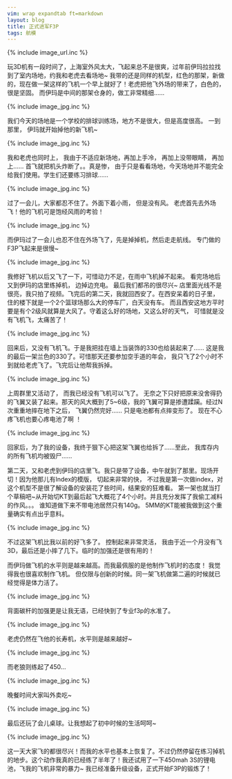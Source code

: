 ```yaml
---
vim: wrap expandtab ft=markdown
layout: blog
title: 正式进军F3P
tags: 航模
---
```

{% include image_url.inc %}

玩3D机有一段时间了，上海室外风太大，飞起来总不是很爽，过年前伊玛拉拉找到了室内场地，约我和老虎去看场地~ 我带的还是同样的机型，红色的那架，新做的，现在做一架这样的飞机一个早上就好了！老虎把他飞外场的带来了，白色的，很是坚固。 而伊玛是中间的那架仓身的，做工非常精细……

{% include image_jpg.inc %}

我们今天的场地是一个学校的排球训练场，地方不是很大，但是高度很高。 一到那里， 伊玛就开始掉他的新飞机~

{% include image_jpg.inc %}

我和老虎也同时上， 我由于不适应新场地，再加上手冷， 再加上没带眼睛， 再加上……  首飞就把机头炸断了。。真是惨， 由于只是看看场地，今天场地并不能完全给我们使用。学生们还要练习排球……

{% include image_jpg.inc %}

过了一会儿，大家都忍不住了。外面下着小雨， 但是没有风。 老虎首先去外场飞！他的飞机可是饱经风雨的考验！

{% include image_jpg.inc %}

而伊玛过了一会儿也忍不住在外场飞了，先是掉掉机，然后走走航线。 专门做的F3P飞起来是很慢~

{% include image_jpg.inc %}

我修好飞机以后又飞了一下，可惜动力不足，在雨中飞机掉不起来。
看完场地后又到伊玛的店里练掉机， 边掉边充电。 最后我们都吊的很尽兴~ 店里面光线不是很亮，我只拍了视频。飞完后的第二天，我就回西安了。在西安呆着的日子里， 住的楼下就是一个2个篮球场那么大的停车厂，白天没有车。 而且西安这地方平时要是有个2级风就算是大风了。守着这么好的场地，又这么好的天气， 可惜就是没有飞机飞，太痛苦了！

{% include image_jpg.inc %}

回来后，又没有飞机飞。于是我把挂在墙上当装饰的330也给装起来了…… 这是我的最后一架兰色的330了。可惜那天还要参加空手道的年会， 我只飞了2个小时不到就给老虎飞了。飞完后让他帮我拆掉。

{% include image_jpg.inc %}

上周群里又活动了， 而我已经没有飞机可以飞了。 无奈之下只好把原来没舍得扔的飞翼又装了起来。那天的风大概到了5~6级，我的飞翼可算是掺遭蹂躏。经过N次重重地摔在地下之后， 飞翼仍然完好…… 只是电池都有点摔变形了。 现在不心疼飞机也要心疼电池了啊 ！

{% include image_jpg.inc %}

回家后，为了我的设备，我终于狠下心把这架飞翼也给拆了……至此， 我库存内的所有飞机均被毁尸……

第二天，又和老虎到伊玛的店里飞。我只是带了设备，中午就到了那里。现场开切！因为他那儿有Index的模版， 切起来非常的快， 不过我是第一次做index，对这个机型不是很了解设备的安装花了些时间，结果安的狂难看。 第一架也就当打个草稿吧~从开始切KT到最后起飞大概花了4个小时。并且充分发挥了我偷工减料的作风。。。 谁知道做下来不带电池居然只有140g。 5MM的KT能被我做到这个重量确实有点出乎意料。

{% include image_jpg.inc %}

不过这架飞机比我以前的好飞多了。 控制起来非常灵活， 我由于近一个月没有飞3D，最后还是小摔了几下。临时的加强还是很有用的！

而伊玛做飞机的水平则是越来越高。而我最佩服的是他制作飞机时的态度！ 我觉得我也很喜欢制作飞机。 但仅限与创新的时候。同一架飞机做第二遍的时候就已经觉得是体力活了。

{% include image_jpg.inc %}

背面碳杆的加强更是让我无语，已经快到了专业f3p的水准了。

{% include image_jpg.inc %}

老虎仍然在飞他的长寿机，水平则是越来越好~

{% include image_jpg.inc %}

而老狼则练起了450...

{% include image_jpg.inc %}

晚餐时间大家叫外卖吃~

{% include image_jpg.inc %}

最后还玩了会儿桌球。让我想起了初中时候的生活呵呵~

{% include image_jpg.inc %}

这一天大家飞的都很尽兴！而我的水平也基本上恢复了。不过仍然停留在练习掉机的地步。这个动作我真的已经练了半年了！我还试用了一下450mah 3S的锂电池，飞我的飞机非常的暴力~ 我已经准备升级设备，正式开始F3P的锻炼了！
